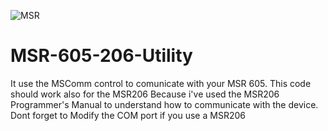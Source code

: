 ![MSR](https://cloud.githubusercontent.com/assets/8536299/8458684/c15adba2-2018-11e5-82b4-ea47c7d1deae.jpg)

MSR-605-206-Utility
===================

It use the MSComm control to comunicate with your MSR 605.
This code should work also for the MSR206 Because i've used the MSR206 Programmer's Manual
to understand how to communicate with the device.
Dont forget to Modify the COM port if you use a MSR206
